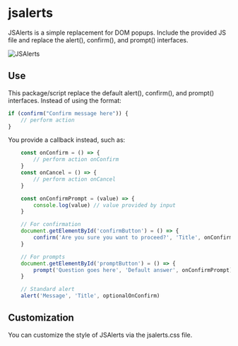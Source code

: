 # jsalerts
JSAlerts is a simple replacement for DOM popups. Include the provided JS file and replace the alert(), confirm(), and prompt() interfaces.

![JSAlerts](https://i.imgur.com/NgPG8EC.jpg)

## Use
This package/script replace the default alert(), confirm(), and prompt() interfaces. Instead of using the format:

```js
if (confirm("Confirm message here")) {
    // perform action
}
```

You provide a callback instead, such as:

```js
    const onConfirm = () => {
        // perform action onConfirm
    }
    const onCancel = () => {
        // perform action onCancel
    }

    const onConfirmPrompt = (value) => {
        console.log(value) // value provided by input
    }

    // For confirmation
    document.getElementById('confirmButton') = () => {
        confirm('Are you sure you want to proceed?', 'Title', onConfirm, onCancel)
    }

    // For prompts
    document.getElementById('promptButton') = () => {
        prompt('Question goes here', 'Default answer', onConfirmPrompt)
    }

    // Standard alert
    alert('Message', 'Title', optionalOnConfirm)
```

## Customization
You can customize the style of JSAlerts via the jsalerts.css file.